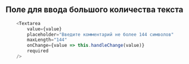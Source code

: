 ## Поле для ввода большого количества текста

```javascript
    <Textarea
        value={value}
        placeholder="Введите комментарий не более 144 символов"
        maxLength="144"
        onChange={value => this.handleChange(value)}
        required
    />
```

